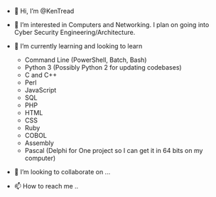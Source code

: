 - 👋 Hi, I’m @KenTread
- 👀 I’m interested in Computers and Networking. I plan on going into Cyber Security Engineering/Architecture.
- 🌱 I’m currently learning and looking to learn
  * Command Line (PowerShell, Batch, Bash)
  * Python 3 (Possibly Python 2 for updating codebases)
  * C and C++
  * Perl
  * JavaScript
  * SQL 
  * PHP
  * HTML
  * CSS
  * Ruby
  * COBOL
  * Assembly
  * Pascal (Delphi for One project so I can get it in 64 bits on my computer)


 














- 💞️ I’m looking to collaborate on ...
- 📫 How to reach me ..

<!---
KenTread/KenTread is a ✨ special ✨ repository because its `README.md` (this file) appears on your GitHub profile.
You can click the Preview link to take a look at your changes.
--->
